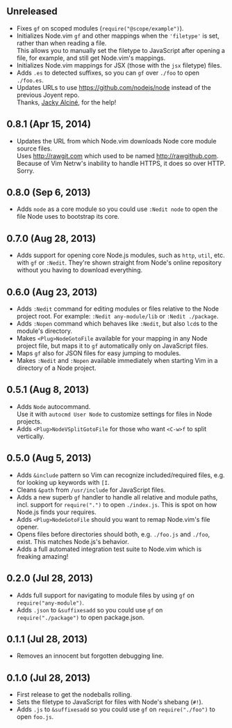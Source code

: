 ## Unreleased
- Fixes `gf` on scoped modules (`require("@scope/example")`).
- Initializes Node.vim `gf` and other mappings when the `'filetype'` is set,
  rather than when reading a file.  
  This allows you to manually set the filetype to JavaScript after opening
  a file, for example, and still get Node.vim's mappings.
- Initializes Node.vim mappings for JSX (those with the `jsx` filetype) files.
- Adds `.es` to detected suffixes, so you can `gf` over `./foo` to open
  `./foo.es`.
- Updates URLs to use <https://github.com/nodejs/node> instead of the previous
  Joyent repo.  
  Thanks, [Jacky Alciné](https://jacky.wtf), for the help!

## 0.8.1 (Apr 15, 2014)
- Updates the URL from which Node.vim downloads Node core module source files.  
  Uses <http://rawgit.com> which used to be named <http://rawgithub.com>.  
  Because of Vim Netrw's inability to handle HTTPS, it does so over HTTP. Sorry.

## 0.8.0 (Sep 6, 2013)
- Adds `node` as a core module so you could use `:Nedit node` to open the file Node uses to bootstrap its core.

## 0.7.0 (Aug 28, 2013)
- Adds support for opening core Node.js modules, such as `http`, `util`, etc. with `gf` or `:Nedit`.
  They're shown straight from Node's online repository without you having to download everything.

## 0.6.0 (Aug 23, 2013)
- Adds `:Nedit` command for editing modules or files relative to the Node project root.
  For example: `:Nedit any-module/lib` or `:Nedit ./package`.
- Adds `:Nopen` command which behaves like `:Nedit`, but also `lcd`s to the module's directory.
- Makes `<Plug>NodeGotoFile` available for your mapping in any Node project file, but maps it to `gf` automatically only on JavaScript files.
- Maps `gf` also for JSON files for easy jumping to modules.
- Makes `:Nedit` and `:Nopen` available immediately when starting Vim in a directory of a Node project.

## 0.5.1 (Aug 8, 2013)
- Adds `Node` autocommand.  
  Use it with `autocmd User Node` to customize settings for files in Node projects.
- Adds `<Plug>NodeVSplitGotoFile` for those who want `<C-w>f` to split vertically.

## 0.5.0 (Aug 5, 2013)
- Adds `&include` pattern so Vim can recognize included/required files, e.g. for looking up keywords with `[I`.
- Cleans `&path` from `/usr/include` for JavaScript files.
- Adds a new superb `gf` handler to handle all relative and module paths, incl. support for `require(".")` to open `./index.js`. This is spot on how Node.js finds your requires.
- Adds `<Plug>NodeGotoFile` should you want to remap Node.vim's file opener.
- Opens files before directories should both, e.g. `./foo.js` and `./foo`, exist. This matches Node.js's behavior.
- Adds a full automated integration test suite to Node.vim which is freaking amazing!

## 0.2.0 (Jul 28, 2013)
- Adds full support for navigating to module files by using `gf` on `require("any-module")`.
- Adds `.json` to `&suffixesadd` so you could use `gf` on `require("./package")` to open package.json.

## 0.1.1 (Jul 28, 2013)
- Removes an innocent but forgotten debugging line.

## 0.1.0 (Jul 28, 2013)
- First release to get the nodeballs rolling.
- Sets the filetype to JavaScript for files with Node's shebang (`#!`).
- Adds `.js` to `&suffixesadd` so you could use `gf` on `require("./foo")` to open `foo.js`.
